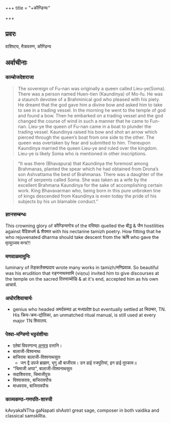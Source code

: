 +++
title = "+कौण्डिन्यः"

+++
## प्रवरः
वाशिष्ट्य, मैत्रावरुण, कौण्डिन्य


## अर्वाचीनाः
### काम्बोजदेशराजा
> The sovereign of Fu-nan was originally a queen called Lieu-ye(Soma). There was a person named Huen-tien (Kaundinya) of Mo-fu. He was a staunch devotee of a Brahminical god who pleased with his piety. He dreamt that the god gave him a divine bow and asked him to take to see in a trading vessel. In the morning he went to the temple of god and found a bow. Then he embarked on a trading vessel and the god changed the course of wind in such a manner that he came to Fun-nan. Lieu-ye the queen of Fu-nan came in a boat to plunder the trading vessel. Kaundinya raised his bow and shot an arrow which pierced through the queen’s boat from one side to the other. The queen was overtaken by fear and submitted to him. Thereupon Kaundinya married the queen Lieu-ye and ruled over the kingdom. Lieu-ye is likely Soma who is mentioned in other inscriptions.

> “It was there (Bhavapura) that Kaundinya the foremost among Brahmanas, planted the spear which he had obtained from Drona’s son Ashvattama the best of Brahmanas. There was a daughter of the king of serpents called Soma. She was taken as a wife by the excellent Brahmana Kaundinya for the sake of accomplishing certain work.
  King Bhavavarman who, being born in this pure unbroken line of kings descended from Kaundinya is even today the pride of his subjects by his un blamable conduct.”

### ज्ञानसम्बन्धः
This crowning glory of कौण्डिन्यगोत्र of the वसिष्ठाः quelled the बौद्ध & जैन hostilities against वैदिकधर्म & शैवमत with his nectarine tamizh poetry. How fitting that he who rejuvenated dharma should take descent from the ऋषि who gave the मृत्युञ्जय मन्त्र?!

### मणवाळमामुनिः
luminary of तॆङ्कलैसम्प्रदाय wrote many works in tamizh/मणिप्रवाळ. So beautiful was his erudition that रङ्गनाथस्वामि (viṣṇu) invited him to give discourses at the temple on the sacred तिरुवाय्मॊऴि & at it's end, accepted him as his own आचार्य.

### अघोरशिवाचार्यः
- genius who headed अमर्दकमठ at मध्यप्रदेश but eventually settled at चिदम्बर, TN. His क्रिय-क्रम-द्योतिका, an unmatched ritual manual, is still used at every major TN शिवालय. 

### पेश्वा-मन्त्रिणो भट्टवंशीयाः
- एतेषां विवरणान्य् [अन्यत्र](../../../../../xatra/maratha/peshva-age/) दत्तानि।
- बालाजी-विश्वनाथः
- बाजिरावः बालाजी-विश्वनाथसुतः
  - जग द्वै उपजे ब्राह्मण, भृगु औ बाजीराव। उन ढाई रजपुतियां, इन ढाई तुरकाव॥
- "चिमाजी अप्पा", बालाजी-विश्वनाथसुतः
- सदाशिवरावः, चिमाजीपुत्रः
- विश्वासरावः, बाजिरावपौत्रः
- माधवरावः, बाजिरावपौत्रः

### काव्यकण्ठ-गणपति-शास्त्री
kAvyakaNTha gaNapati shAstrI
great sage, composer in both vaidika and classical samskRta.
